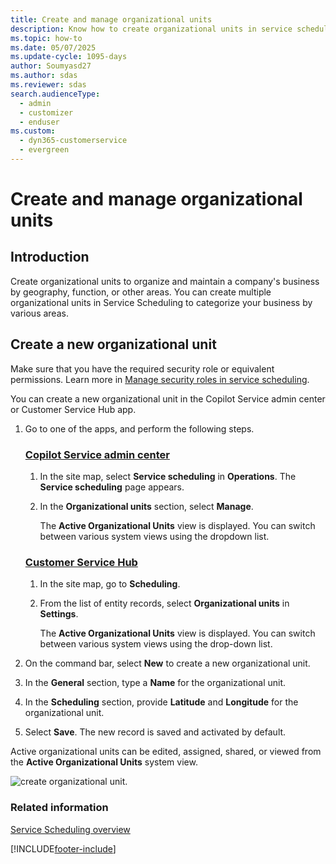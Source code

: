 ```yaml
---
title: Create and manage organizational units
description: Know how to create organizational units in service scheduling in Dynamics 365 Customer Service.
ms.topic: how-to
ms.date: 05/07/2025
ms.update-cycle: 1095-days
author: Soumyasd27
ms.author: sdas
ms.reviewer: sdas
search.audienceType: 
  - admin
  - customizer
  - enduser
ms.custom:
  - dyn365-customerservice
  - evergreen
---
```


# Create and manage organizational units  

## Introduction

Create organizational units to organize and maintain a company's business by geography, function, or other areas. You can create multiple organizational units in Service Scheduling to categorize your business by various areas.

## Create a new organizational unit

Make sure that you have the required security role or equivalent permissions. 
Learn more in [Manage security roles in service scheduling](manage-security-roles.md).

You can create a new organizational unit in the Copilot Service admin center or Customer Service Hub app.

1. Go to one of the apps, and perform the following steps.

   ### [Copilot Service admin center](#tab/customerserviceadmincenter)

    1. In the site map, select **Service scheduling** in **Operations**. The **Service scheduling** page appears.
    1. In the **Organizational units** section, select **Manage**.                                                                         
        
        The **Active Organizational Units** view is displayed. You can switch between various system views using the dropdown list.  

   ### [Customer Service Hub](#tab/customerservicehub)

    1. In the site map, go to **Scheduling**.
    1. From the list of entity records, select **Organizational units** in **Settings**.                                                              
       
       The **Active Organizational Units** view is displayed. You can switch between various system views using the drop-down list.  
     
 2. On the command bar, select **New** to create a new organizational unit.
 3. In the **General** section, type a **Name** for the organizational unit.
 4. In the **Scheduling** section, provide **Latitude** and **Longitude** for the organizational unit.
 5. Select **Save**. The new record is saved and activated by default.
  
  Active organizational units can be edited, assigned, shared, or viewed from the **Active Organizational Units** system view.
  
   ![create organizational unit.](../media/org_units.png)

### Related information

[Service Scheduling overview](basics-service-service-scheduling.md)


[!INCLUDE[footer-include](../../includes/footer-banner.md)]

